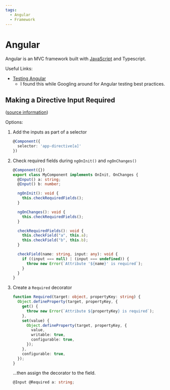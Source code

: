 ```yaml
---
tags:
  - Angular
  - Framework
---
```


# Angular

Angular is an MVC framework built with
[JavaScript](/programming/languages/javascript/index.md) and Typescript.

Useful Links:

- [Testing Angular](https://testing-angular.com)
  - I found this while Googling around for Angular testing best practices.

## Making a Directive Input Required

([source information](https://stackoverflow.com/q/35528395))

Options:

1. Add the inputs as part of a selector
   ```ts
   @Component({
     selector: 'app-directive[a]'
   })
   ```
2. Check required fields during `ngOnInit()` and `ngOnChanges()`

   ```ts
   @Component({})
   export class MyComponent implements OnInit, OnChanges {
     @Input() a: string;
     @Input() b: number;

     ngOnInit(): void {
       this.checkRequiredFields();
     }

     ngOnChanges(): void {
       this.checkRequiredFields();
     }

     checkRequiredFields(): void {
       this.checkField("a", this.a);
       this.checkField("b", this.b);
     }

     checkField(name: string, input: any): void {
       if ((input === null) | (input === undefined)) {
         throw new Error(`Attribute '${name}' is required`);
       }
     }
   }
   ```

3. Create a `Required` decorator
   ```ts
   function Required(target: object, propertyKey: string) {
     Object.defineProperty(target, propertyKey, {
       get() {
         throw new Error(`Attribute ${propertyKey} is required`);
       },
       set(value) {
         Object.defineProperty(target, propertyKey, {
           value,
           writable: true,
           configurable: true,
         });
       },
       configurable: true,
     });
   }
   ```
   ...then assign the decorator to the field.
   ```ts
   @Input @Required a: string;
   ```
